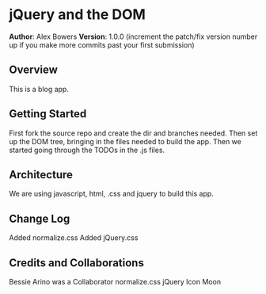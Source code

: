 # jQuery and the DOM

**Author**: Alex Bowers
**Version**: 1.0.0 (increment the patch/fix version number up if you make more commits past your first submission)

## Overview
This is a blog app.

## Getting Started
First  fork the source repo and create the dir and branches needed. 
Then set up the DOM tree, bringing in the files needed to build the app. 
Then we started going through the TODOs in the .js files.

## Architecture
We are using javascript, html, .css and jquery to build this app.

## Change Log
Added normalize.css
Added jQuery.css


## Credits and Collaborations
Bessie Arino was a Collaborator
normalize.css
jQuery
Icon Moon